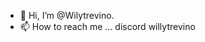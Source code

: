 - 👋 Hi, I’m @Wilytrevino.
- 📫 How to reach me ... discord willytrevino

<!---
Wilytrevino/Wilytrevino is a ✨ special ✨ repository because its `README.md` (this file) appears on your GitHub profile.
You can click the Preview link to take a look at your changes.
--->
